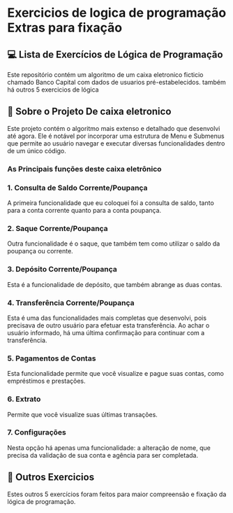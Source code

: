 # Exercicios de logica de programação Extras para fixação

## 💻 Lista de Exercícios de Lógica de Programação
Este repositório contém um algoritmo de um caixa eletronico ficticio chamado Banco Capital com dados de usuarios pré-estabelecidos. também há outros 5 exercicios de lógica

## 🏦 Sobre o Projeto De caixa eletronico
Este projeto contém o algoritmo mais extenso e detalhado que desenvolvi até agora. Ele é notável por incorporar uma estrutura de Menu e Submenus que permite ao usuário navegar e executar diversas funcionalidades dentro de um único código.

### As Principais funções deste caixa eletrônico

### 1. Consulta de Saldo Corrente/Poupança
A primeira funcionalidade que eu coloquei foi a consulta de saldo, tanto para a conta corrente quanto para a conta poupança.

### 2. Saque Corrente/Poupança
Outra funcionalidade é o saque, que também tem como utilizar o saldo da poupança ou corrente.

### 3. Depósito Corrente/Poupança
Esta é a funcionalidade de depósito, que também abrange as duas contas.

### 4. Transferência Corrente/Poupança
Esta é uma das funcionalidades mais completas que desenvolvi, pois precisava de outro usuário para efetuar esta transferência. Ao achar o usuário informado, há uma última confirmação para continuar com a transferência.

### 5. Pagamentos de Contas
Esta funcionalidade permite que você visualize e pague suas contas, como empréstimos e prestações.

### 6. Extrato
Permite que você visualize suas últimas transações.

### 7. Configurações
Nesta opção há apenas uma funcionalidade: a alteração de nome, que precisa da validação de sua conta e agência para ser completada.

## 📘 Outros Exercicios
Estes outros 5 exercícios foram feitos para maior compreensão e fixação da lógica de programação.
